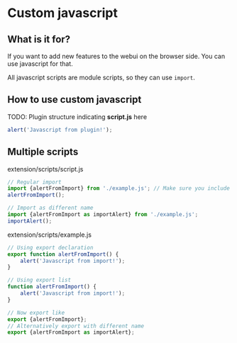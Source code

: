 # Custom javascript

## What is it for?
If you want to add new features to the webui on the browser side. You can use javascript for that.

All javascript scripts are module scripts, so they can use `import`.

## How to use custom javascript
TODO: Plugin structure indicating **script.js** here

```js
alert('Javascript from plugin!');
```

## Multiple scripts
extension/scripts/script.js
```js
// Regular import
import {alertFromImport} from './example.js'; // Make sure you include `.js`
alertFromImport();

// Import as different name
import {alertFromImport as importAlert} from './example.js';
importAlert();
```

extension/scripts/example.js
```js
// Using export declaration
export function alertFromImport() {
    alert('Javascript from import!');
}

// Using export list
function alertFromImport() {
    alert('Javascript from import!');
}

// Now export like
export {alertFromImport};
// Alternatively export with different name
export {alertFromImport as importAlert};
```
